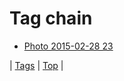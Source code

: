 <!--
title: Tag chain
date: 2020-06-28T15:26:58.502Z
tags:
-->
# Tag chain

 * [Photo 2015-02-28 23](112355264272.md)

| [Tags](tags.md) | [Top](index.md) |
